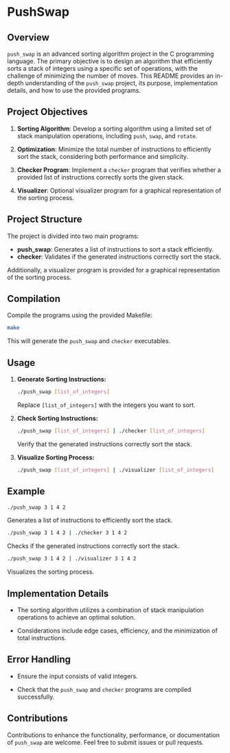 # PushSwap

## Overview

`push_swap` is an advanced sorting algorithm project in the C programming language. The primary objective is to design an algorithm that efficiently sorts a stack of integers using a specific set of operations, with the challenge of minimizing the number of moves. This README provides an in-depth understanding of the `push_swap` project, its purpose, implementation details, and how to use the provided programs.

## Project Objectives

1. **Sorting Algorithm**: Develop a sorting algorithm using a limited set of stack manipulation operations, including `push`, `swap`, and `rotate`.

2. **Optimization**: Minimize the total number of instructions to efficiently sort the stack, considering both performance and simplicity.

3. **Checker Program**: Implement a `checker` program that verifies whether a provided list of instructions correctly sorts the given stack.

4. **Visualizer**: Optional visualizer program for a graphical representation of the sorting process.

## Project Structure

The project is divided into two main programs:

- **push_swap**: Generates a list of instructions to sort a stack efficiently.
- **checker**: Validates if the generated instructions correctly sort the stack.

Additionally, a visualizer program is provided for a graphical representation of the sorting process.

## Compilation

Compile the programs using the provided Makefile:

```bash
make
```

This will generate the `push_swap` and `checker` executables.

## Usage

1. **Generate Sorting Instructions:**

    ```bash
    ./push_swap [list_of_integers]
    ```

    Replace `[list_of_integers]` with the integers you want to sort.

2. **Check Sorting Instructions:**

    ```bash
    ./push_swap [list_of_integers] | ./checker [list_of_integers]
    ```

    Verify that the generated instructions correctly sort the stack.

3. **Visualize Sorting Process:**

    ```bash
    ./push_swap [list_of_integers] | ./visualizer [list_of_integers]
    ```

## Example

```bash
./push_swap 3 1 4 2
```

Generates a list of instructions to efficiently sort the stack.

```bash
./push_swap 3 1 4 2 | ./checker 3 1 4 2
```

Checks if the generated instructions correctly sort the stack.

```bash
./push_swap 3 1 4 2 | ./visualizer 3 1 4 2
```

Visualizes the sorting process.

## Implementation Details

- The sorting algorithm utilizes a combination of stack manipulation operations to achieve an optimal solution.
  
- Considerations include edge cases, efficiency, and the minimization of total instructions.

## Error Handling

- Ensure the input consists of valid integers.

- Check that the `push_swap` and `checker` programs are compiled successfully.

## Contributions

Contributions to enhance the functionality, performance, or documentation of `push_swap` are welcome. Feel free to submit issues or pull requests.
